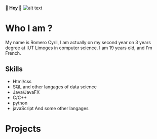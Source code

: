 **👋 Hey 👋**
![alt text](https://cdn.discordapp.com/attachments/1183712504141074463/1183712516757540924/image.png?ex=65895530&is=6576e030&hm=21268d103c2d08042254ee203acf88a4db07df843edcf2fe3c8c83d799a4d4ba&)

# Who I am ?
My name is Romero Cyril, I am actually on my second year on 3 years degree at IUT Limoges in computer science.
I am 19 years old, and I'm French.



## Skills
- Html/css
- SQL and other langages of data science
- Java/JavaFX
- C/C++
- python
- javaScript
  And some other langages 

# Projects
## 
